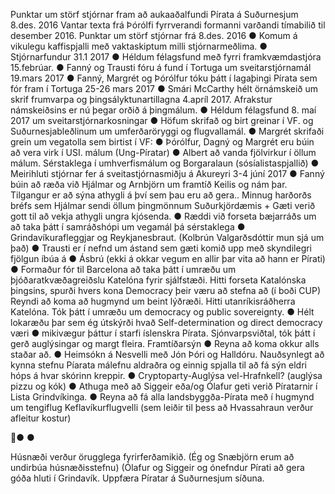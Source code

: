 Punktar um störf stjórnar fram að aukaaðalfundi Pírata á Suðurnesjum 8.des. 2016
Vantar texta frá Þórólfi fyrrverandi formanni varðandi tímabilið til desember 2016.
Punktar um störf stjórnar frá 8.des. 2016
● Komum á vikulegu kaffispjalli með vaktaskiptum milli stjórnarmeðlima.
● Stjórnarfundur 31.1 2017
● Héldum félagsfund með fyrri framkvæmdastjóra 15.febrúar.
● Fanný og Trausti fóru á fund í Tortuga um sveitarstjórnamál 19.mars 2017
● Fanný, Margrét og Þórólfur tóku þátt í lagaþingi Pírata sem fór fram í Tortuga 25-26
mars 2017
● Smári McCarthy hélt örnámskeið um skrif frumvarpa og þingsályktunartillagna 4.apríl
2017. Afrakstur námskeiðsins er nú þegar orðið á þingmálum.
● Héldum félagsfund 8. maí 2017 um sveitarstjórnarkosningar
● Höfum skrifað og birt greinar í VF. og Suðurnesjableðlinum um umferðaröryggi og
flugvallamál.
● Margrét skrifaði grein um vegatolla sem birtist í VF:
● Þórólfur, Dagný og Margrét eru búin að vera virk í USI. málum (Ung-Píratar)
● Albert að vanda fjölvirkur í öllum málum. Sérstaklega í umhverfismálum og
Borgaralaun (sósíalistaspjallið)
● Meirihluti stjórnar fer á sveitastjórnasmiðju á Akureyri 3-4 júní 2017
● Fanný búin að ræða við Hjálmar og Arnbjörn um framtíð Keilis og nám þar. Tilgangur
er að sýna athygli á því sem þau eru að gera.. Minnug harðorðs bréfs sem Hjálmar
sendi öllum þingmönnum Suðurkjördæmis + Gæti verið gott til að vekja athygli ungra
kjósenda.
● Ræddi við forseta bæjarráðs um að taka þátt í samráðshópi um vegamál þá
sérstaklega
● Grindavíkurafleggjar og Reykjanesbraut. (Kolbrún Valgarðsdóttir mun sjá um það)
● Trausti er í nefnd um ástand sem gæti komið upp með skyndilegri fjölgun íbúa á
● Ásbrú (ekki á okkar vegum en allir þar vita að hann er Pírati)
● Formaður fór til Barcelona að taka þátt í umræðu um þjóðaratkvæðagreiðslu
Katelóna fyrir sjálfstæði. Hitti forseta Katalónska þingsins, spurði hvers kona
Democracy þeir væru að stefna að (í boði CUP) Reyndi að koma að hugmynd um
beint lýðræði. Hitti utanríkisráðherra Katelóna. Tók þátt í umræðu um democracy og
public sovereignty.
● Hélt lokaræðu þar sem ég útskýrði hvað Self-determination og direct democracy væri
● mikivægur þáttur í starfi íslenskra Pírata. Sjónvarpsviðtal, tók þátt í gerð auglýsingar
og margt fleira.
Framtíðarsýn
● Reyna að koma okkur alls staðar að.
● Heimsókn á Nesvelli með Jón Þóri og Halldóru. Nauðsynlegt að kynna stefnu Píarata
málefnu aldraðra og einnig spjalla til að fá sýn eldri hóps á hvar skórinn kreppir.
● Cryptoparty-Auglýsa vel-Hrafnkell? (auglýsa pizzu og kók)
● Athuga með að Siggeir eða/og Ólafur geti verið Píratarnir í Lista Grindvíkinga.
● Reyna að fá alla landsbyggða-Pírata með í hugmynd um tengiflug Keflavíkurflugvelli
(sem leiðir til þess að Hvassahraun verður afleitur kostur)

●
●

Húsnæði verður örugglega fyrirferðamikið. (Ég og Snæbjörn erum að undirbúa
húsnæðisstefnu) (Ólafur og Siggeir og ónefndur Pírati að gera góða hluti í Grindavík.
Uppfæra Píratar á Suðurnesjum síðuna.


